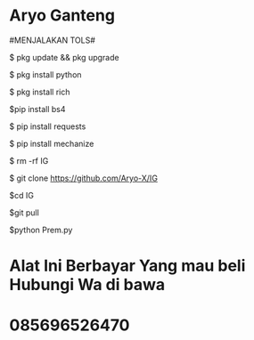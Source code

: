 # Aryo Ganteng

#MENJALAKAN TOLS#

$ pkg update && pkg upgrade

$ pkg install python

$ pkg install rich

$pip install bs4

$ pip install requests

$ pip install mechanize

$ rm -rf IG

$ git clone https://github.com/Aryo-X/IG

$cd IG

$git pull

$python Prem.py

# Alat Ini Berbayar Yang mau beli Hubungi Wa di bawa
# 085696526470
